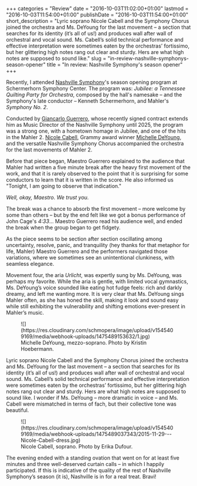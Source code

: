 +++
categories = "Review"
date = "2016-10-03T11:02:00+01:00"
lastmod = "2016-10-03T11:54:00+01:00"
publishDate = "2016-10-03T11:54:00+01:00"
short_description = "Lyric soprano Nicole Cabell and the Symphony Chorus joined the orchestra and Ms. DeYoung for the last movement – a section that searches for its identity (it’s all of us!) and produces wall after wall of orchestral and vocal sound. Ms. Cabell’s solid technical performance and effective interpretation were sometimes eaten by the orchestras’ fortissimo, but her glittering high notes rang out clear and sturdy. Hers are what high notes are supposed to sound like."
slug = "in-review-nashville-symphonys-season-opener"
title = "In review: Nashville Symphony&#039;s season opener"
+++

Recently, I attended [Nashville Symphony](https://www.nashvillesymphony.org/tickets/calendar)'s season opening program at Schermerhorn Symphony Center. The program was: *Jubilee: a Tennessee Quilting Party for Orchestra*, composed by the hall's namesake – and the Symphony's late conductor – Kenneth Schermerhorn, and Mahler's *Symphony No. 2*. 

Conducted by [Giancarlo Guerrero](https://www.nashvillesymphony.org/about/orchestra/GiancarloGuerrero), whose recently signed contract extends him as Music Director of the Nashville Symphony until 2025, the program was a strong one, with a hometown homage in Jubilee, and one of the hits in the Mahler 2.  [Nicole Cabell](/talking-with-singers-nicole-cabell/), Grammy award winner [Michelle DeYoung](/scene/people/michelle-deyoung), and the versatile Nashville Symphony Chorus accompanied the orchestra for the last movements of Mahler 2.

Before that piece began, Maestro Guerrero explained to the audience that Mahler had written a five minute break after the heavy first movement of the work, and that it is rarely observed to the point that it is surprising for some conductors to learn that it is written in the score.  He also informed us "Tonight, I am going to observe that indication."

*Well, okay, Maestro.  We trust you.*

The break was a chance to absorb the first movement – more welcome by some than others – but by the end felt like we got a bonus performance of John Cage's *4:33*…  Maestro Guerrero read his audience well, and ended the break when the group began to get fidgety.

As the piece seems to be section after section oscillating among uncertainty, resolve, panic, and tranquility (hey thanks for that metaphor for life, Mahler) Maestro Guerrero and the performers navigated those variations, where we sometimes see an unintentional clunkiness, with seamless elegance.

Movement four, the aria *Urlicht*, was expertly sung by Ms. DeYoung, was perhaps my favorite.  While the aria is gentle, with limited vocal gymnastics, Ms. DeYoung’s voice sounded like eating hot fudge feels:  rich and darkly dreamy, and left me wanting more.  It is very clear that Ms. DeYoung sings Mahler often, as she has honed the skill, making it look and sound easy while still exhibiting the vulnerability and shifting emotions ever-present in Mahler’s music.

<figure data-type="image">
![](https://res.cloudinary.com/schmopera/image/upload/v1545409169/media/webhook-uploads/1475489153632/1.jpg)
<figcaption>Michelle DeYoung, mezzo-soprano. Photo by Kristin Hoebermann.</figcaption>
</figure>

Lyric soprano Nicole Cabell and the Symphony Chorus joined the orchestra and Ms. DeYoung for the last movement – a section that searches for its identity (it’s all of us!) and produces wall after wall of orchestral and vocal sound.  Ms. Cabell’s solid technical performance and effective interpretation were sometimes eaten by the orchestras’ fortissimo, but her glittering high notes rang out clear and sturdy.  Hers are what high notes are supposed to sound like.  I wonder if Ms. DeYoung – more dramatic in voice – and Ms. Cabell were mismatched in terms of fach, but their collective tone was beautiful.

<figure data-type="image">
![](https://res.cloudinary.com/schmopera/image/upload/v1545409169/media/webhook-uploads/1475489037343/2015-11-29---Nicole-Cabell-dress.jpg)
<figcaption>Nicole Cabell, soprano. Photo by Erika Dufour.</figcaption>
</figure>

The evening ended with a standing ovation that went on for at least five minutes and three well-deserved curtain calls – in which I happily participated.  If this is indicative of the quality of the rest of Nashville Symphony’s season (it is), Nashville is in for a real treat.  Bravi!
